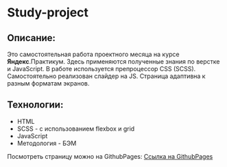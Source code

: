 # Study-project

## Описание:
Это самостоятельная работа проектного месяца на курсе **Яндекс**.Практикум.
Здесь применяются полученные знания по верстке и JavaScript. В работе используется препроцессор CSS (SCSS).
Самостоятельно реализован слайдер на JS.
Страница адаптивна к разным форматам экранов.

## Технологии:
- HTML
- SCSS - с использованием flexbox и grid
- JavaScript
- Методология - БЭМ

Посмотреть страницу можно на GithubPages:
[Ссылка на GithubPages](https://zhukek.github.io/study-project/)
